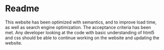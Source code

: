 # Readme
This website has been optimized with semantics, and to improve load time, as well as search engine optimization.
The acceptance criteria has been met.
Any developer looking at the code with basic understanding of html5 and css should be able to continue working on the website and updating the website.
